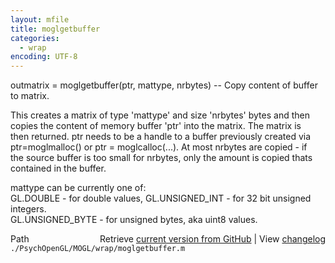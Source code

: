 ```yaml
---
layout: mfile
title: moglgetbuffer
categories:
  - wrap
encoding: UTF-8
---
```


outmatrix = moglgetbuffer(ptr, mattype, nrbytes) -- Copy content of buffer to matrix.  

This creates a matrix of type 'mattype' and size 'nrbytes' bytes and then  
copies the content of memory buffer 'ptr' into the matrix. The matrix is  
then returned. ptr needs to be a handle to a buffer previously created via  
ptr=moglmalloc() or ptr = moglcalloc(...). At most nrbytes are copied - if  
the source buffer is too small for nrbytes, only the amount is copied thats  
contained in the buffer.  

mattype can be currently one of:  
GL.DOUBLE - for double values, GL.UNSIGNED\_INT - for 32 bit unsigned integers.  
GL.UNSIGNED\_BYTE - for unsigned bytes, aka uint8 values.  



<div class="code_header" style="text-align:right;">
  <span style="float:left;">Path&nbsp;&nbsp;</span> <span class="counter">Retrieve <a href=
  "https://raw.github.com/Psychtoolbox-3/Psychtoolbox-3/beta/./PsychOpenGL/MOGL/wrap/moglgetbuffer.m">current version from GitHub</a> | View <a href=
  "https://github.com/Psychtoolbox-3/Psychtoolbox-3/commits/beta/./PsychOpenGL/MOGL/wrap/moglgetbuffer.m">changelog</a></span>
</div>
<div class="code">
  <code>./PsychOpenGL/MOGL/wrap/moglgetbuffer.m</code>
</div>
